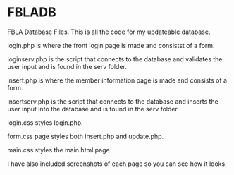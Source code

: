 # FBLADB
FBLA Database Files.
This is all the code for my updateable database.

login.php is where the front login page is made and consistst of a form.

loginserv.php is the script that connects to the database and validates the user input and is found in the serv folder.

insert.php is where the member information page is made and consists of a form.

insertserv.php is the script that connects to the database and inserts the user input into the database and is found in the serv folder.

login.css styles login.php.

form.css page styles both insert.php and update.php.

main.css styles the main.html page.

I have also included screenshots of each page so you can see how it looks.
